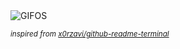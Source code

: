 <div align="justify">
<picture>
    <source media="(prefers-color-scheme: dark)" srcset="https://i.ibb.co/2Y3ZQ1hv/output-gif.gif">
    <source media="(prefers-color-scheme: light)" srcset="https://i.ibb.co/2Y3ZQ1hv/output-gif.gif">
    <img alt="GIFOS" src="https://i.ibb.co/2Y3ZQ1hv/output-gif.gif">
</picture>

<sub><i>inspired from [x0rzavi/github-readme-terminal](https://github.com/x0rzavi/github-readme-terminal)</i></sub>

</div>

<!-- Image deletion URL: https://ibb.co/XkxYgrL7/0ed80f01341cd7151370953c6e775fe9 -->